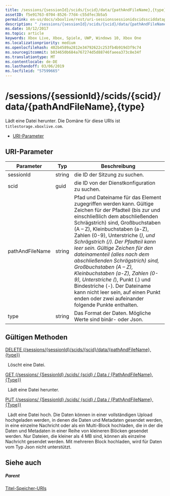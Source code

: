 ```yaml
---
title: /sessions/{sessionId}/scids/{scid}/data/{pathAndFileName},{type}
assetID: f5e91763-0704-8526-77d4-c55dfec3b5a5
permalink: en-us/docs/xboxlive/rest/uri-sessionssessionidscidssciddatapathandfilenametype.html
description: " /sessions/{sessionId}/scids/{scid}/data/{pathAndFileName},{type}"
ms.date: 10/12/2017
ms.topic: article
keywords: Xbox Live, Xbox, Spiele, UWP, Windows 10, Xbox One
ms.localizationpriority: medium
ms.openlocfilehash: 402b4589a2812e34792622c253fb4b919d3f9c74
ms.sourcegitcommit: b034650b684a767274d5d88746faeea373c8e34f
ms.translationtype: MT
ms.contentlocale: de-DE
ms.lasthandoff: 03/06/2019
ms.locfileid: "57599665"
---
```

# <a name="sessionssessionidscidssciddatapathandfilenametype"></a>/sessions/{sessionId}/scids/{scid}/data/{pathAndFileName},{type}
Lädt eine Datei herunter. Die Domäne für diese URIs ist `titlestorage.xboxlive.com`.
 
  * [URI-Parameter](#ID4EV)
 
<a id="ID4EV"></a>

 
## <a name="uri-parameters"></a>URI-Parameter
 
| Parameter| Typ| Beschreibung| 
| --- | --- | --- | 
| sessionId| string| die ID der Sitzung zu suchen.| 
| scid| guid| die ID von der Dienstkonfiguration zu suchen.| 
| pathAndFileName| string| Pfad und Dateiname für das Element zugegriffen werden kann. Gültige Zeichen für der Pfadteil (bis zur und einschließlich dem abschließenden Schrägstrich) sind, Großbuchstaben (A – Z), Kleinbuchstaben (a-Z), Zahlen (0-9), Unterstriche (_), und Schrägstrich (/). Der Pfadteil kann leer sein. Gültige Zeichen für den dateinamenteil (alles nach dem abschließenden Schrägstrich) sind, Großbuchstaben (A – Z), Kleinbuchstaben (a-Z), Zahlen (0-9), Unterstriche (_), Punkt (.) und Bindestriche (-). Der Dateiname kann nicht leer sein, auf einen Punkt enden oder zwei aufeinander folgende Punkte enthalten.| 
| type| string| Das Format der Daten. Mögliche Werte sind binär- oder Json.| 
  
<a id="ID4EOC"></a>

 
## <a name="valid-methods"></a>Gültigen Methoden

[DELETE (/sessions/{sessionId}/scids/{scid}/data/{pathAndFileName},{type})](uri-sessionssessionidscidssciddatapathandfilenametype-delete.md)

&nbsp;&nbsp;Löscht eine Datei. 

[GET (/sessions/ {SessionId} /scids/ {scid} / Data / {PathAndFileName}, {Type})](uri-sessionssessionidscidssciddatapathandfilenametype-get.md)

&nbsp;&nbsp;Lädt eine Datei herunter.

[PUT (/sessions/ {SessionId} /scids/ {scid} / Data / {PathAndFileName}, {Type})](uri-sessionssessionidscidssciddatapathandfilenametype-put.md)

&nbsp;&nbsp;Lädt eine Datei hoch. Die Daten können in einer vollständigen Upload hochgeladen werden, in denen die Daten und Metadaten gesendet werden, in eine einzelne Nachricht oder als ein Multi-Block hochladen, die in der die Daten und Metadaten in einer Reihe von kleineren Blöcken gesendet werden. Nur Dateien, die kleiner als 4 MB sind, können als einzelne Nachricht gesendet werden. Mit mehreren Block hochladen, wird für Daten vom Typ Json nicht unterstützt. 
 
<a id="ID4E5C"></a>

 
## <a name="see-also"></a>Siehe auch
 
<a id="ID4EAD"></a>

 
##### <a name="parent"></a>Parent 

[Titel-Speicher-URIs](atoc-reference-storagev2.md)

   